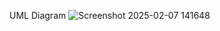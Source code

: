 UML Diagram
![Screenshot 2025-02-07 141648](https://github.com/user-attachments/assets/3addefe1-e25a-451a-a980-b83d15493921)

